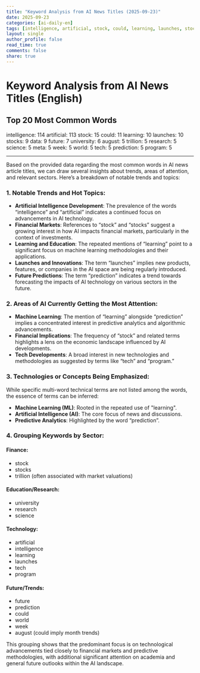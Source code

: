```yaml
---
title: "Keyword Analysis from AI News Titles (2025-09-23)"
date: 2025-09-23
categories: [ai-daily-en]
tags: [intelligence, artificial, stock, could, learning, launches, stocks, data, future, university, august, trillion, research, science, meta, week, world, tech, prediction, program]
layout: single
author_profile: false
read_time: true
comments: false
share: true
---
```


# Keyword Analysis from AI News Titles (English)

## Top 20 Most Common Words

intelligence: 114
artificial: 113
stock: 15
could: 11
learning: 10
launches: 10
stocks: 9
data: 9
future: 7
university: 6
august: 5
trillion: 5
research: 5
science: 5
meta: 5
week: 5
world: 5
tech: 5
prediction: 5
program: 5

---

Based on the provided data regarding the most common words in AI news article titles, we can draw several insights about trends, areas of attention, and relevant sectors. Here’s a breakdown of notable trends and topics:

### 1. Notable Trends and Hot Topics:
- **Artificial Intelligence Development**: The prevalence of the words “intelligence” and “artificial” indicates a continued focus on advancements in AI technology.
- **Financial Markets**: References to “stock” and “stocks” suggest a growing interest in how AI impacts financial markets, particularly in the context of investments.
- **Learning and Education**: The repeated mentions of “learning” point to a significant focus on machine learning methodologies and their applications.
- **Launches and Innovations**: The term “launches” implies new products, features, or companies in the AI space are being regularly introduced.
- **Future Predictions**: The term “prediction” indicates a trend towards forecasting the impacts of AI technology on various sectors in the future.

### 2. Areas of AI Currently Getting the Most Attention:
- **Machine Learning**: The mention of “learning” alongside “prediction” implies a concentrated interest in predictive analytics and algorithmic advancements.
- **Financial Implications**: The frequency of “stock” and related terms highlights a lens on the economic landscape influenced by AI developments.
- **Tech Developments**: A broad interest in new technologies and methodologies as suggested by terms like “tech” and “program.”

### 3. Technologies or Concepts Being Emphasized:
While specific multi-word technical terms are not listed among the words, the essence of terms can be inferred:
- **Machine Learning (ML)**: Rooted in the repeated use of "learning".
- **Artificial Intelligence (AI)**: The core focus of news and discussions.
- **Predictive Analytics**: Highlighted by the word “prediction”.

### 4. Grouping Keywords by Sector:

#### **Finance:**
- stock
- stocks
- trillion (often associated with market valuations)

#### **Education/Research:**
- university
- research
- science

#### **Technology:**
- artificial
- intelligence
- learning
- launches
- tech
- program

#### **Future/Trends:**
- future
- prediction
- could
- world
- week
- august (could imply month trends)

This grouping shows that the predominant focus is on technological advancements tied closely to financial markets and predictive methodologies, with additional significant attention on academia and general future outlooks within the AI landscape.